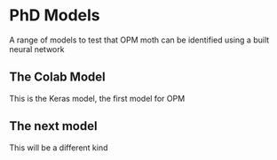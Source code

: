 # PhD Models
A range of models to test that OPM moth can be identified using a built neural network
## The Colab Model
This is the Keras model, the first model for OPM
## The next model
This will be a different kind
